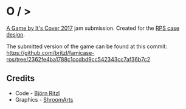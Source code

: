 # O / >
[A Game by It's Cover 2017](https://itch.io/jam/a-game-by-its-cover-2017) jam submission. Created for the [RPS case design](http://famicase.com/17/softs/018.html).

The submitted version of the game can be found at this commit: https://github.com/britzl/famicase-rps/tree/2362fe4ba1788c1ccdbd9cc542343cc7af36b7c2

## Credits
* Code - [Björn Ritzl](https://github.com/britzl/)
* Graphics - [ShroomArts](https://twitter.com/ShroomArts)
